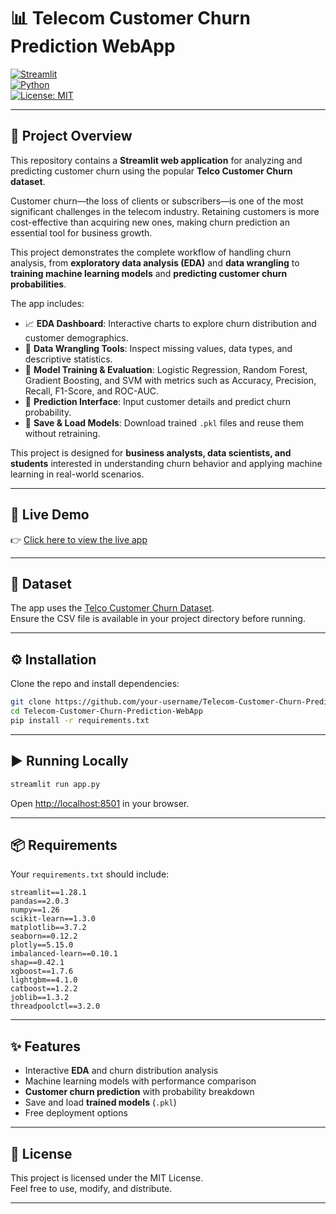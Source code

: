 # 📊 Telecom Customer Churn Prediction WebApp  

[![Streamlit](https://img.shields.io/badge/Made%20with-Streamlit-red?logo=streamlit)](https://streamlit.io/)  
[![Python](https://img.shields.io/badge/Python-3.9+-blue?logo=python)](https://www.python.org/)  
[![License: MIT](https://img.shields.io/badge/License-MIT-green.svg)](LICENSE)  

---

## 📝 Project Overview  

This repository contains a **Streamlit web application** for analyzing and predicting customer churn using the popular **Telco Customer Churn dataset**.  

Customer churn—the loss of clients or subscribers—is one of the most significant challenges in the telecom industry. Retaining customers is more cost-effective than acquiring new ones, making churn prediction an essential tool for business growth.  

This project demonstrates the complete workflow of handling churn analysis, from **exploratory data analysis (EDA)** and **data wrangling** to **training machine learning models** and **predicting customer churn probabilities**.  

The app includes:  
- 📈 **EDA Dashboard**: Interactive charts to explore churn distribution and customer demographics.  
- 🔧 **Data Wrangling Tools**: Inspect missing values, data types, and descriptive statistics.  
- 🤖 **Model Training & Evaluation**: Logistic Regression, Random Forest, Gradient Boosting, and SVM with metrics such as Accuracy, Precision, Recall, F1-Score, and ROC-AUC.  
- 🧮 **Prediction Interface**: Input customer details and predict churn probability.  
- 💾 **Save & Load Models**: Download trained `.pkl` files and reuse them without retraining.  

This project is designed for **business analysts, data scientists, and students** interested in understanding churn behavior and applying machine learning in real-world scenarios.  

---
## 🚀 Live Demo  

👉 [Click here to view the live app](https://telecom-customer-churn-prediction-webapp.streamlit.app/)  

---
## 📂 Dataset  

The app uses the [Telco Customer Churn Dataset](https://www.kaggle.com/datasets/blastchar/telco-customer-churn).  
Ensure the CSV file is available in your project directory before running.  

---

## ⚙️ Installation  

Clone the repo and install dependencies:  

```bash
git clone https://github.com/your-username/Telecom-Customer-Churn-Prediction-WebApp.git
cd Telecom-Customer-Churn-Prediction-WebApp
pip install -r requirements.txt
```

---

## ▶️ Running Locally  

```bash
streamlit run app.py
```

Open [http://localhost:8501](http://localhost:8501) in your browser.  

---

## 📦 Requirements  

Your `requirements.txt` should include:  

```
streamlit==1.28.1
pandas==2.0.3
numpy==1.26
scikit-learn==1.3.0
matplotlib==3.7.2
seaborn==0.12.2
plotly==5.15.0
imbalanced-learn==0.10.1
shap==0.42.1
xgboost==1.7.6
lightgbm==4.1.0
catboost==1.2.2
joblib==1.3.2
threadpoolctl==3.2.0
```

---

## ✨ Features  

- Interactive **EDA** and churn distribution analysis  
- Machine learning models with performance comparison  
- **Customer churn prediction** with probability breakdown  
- Save and load **trained models** (`.pkl`)  
- Free deployment options  

---

## 📜 License  

This project is licensed under the MIT License.  
Feel free to use, modify, and distribute.  

---
